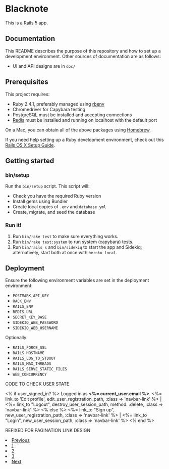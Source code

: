 # Blacknote

This is a Rails 5 app.

## Documentation

This README describes the purpose of this repository and how to set up a development environment. Other sources of documentation are as follows:

* UI and API designs are in `doc/`

## Prerequisites

This project requires:

* Ruby 2.4.1, preferably managed using [rbenv][]
* Chromedriver for Capybara testing
* PostgreSQL must be installed and accepting connections
* [Redis][] must be installed and running on localhost with the default port

On a Mac, you can obtain all of the above packages using [Homebrew][].

If you need help setting up a Ruby development environment, check out this [Rails OS X Setup Guide](https://mattbrictson.com/rails-osx-setup-guide).

## Getting started

### bin/setup

Run the `bin/setup` script. This script will:

* Check you have the required Ruby version
* Install gems using Bundler
* Create local copies of `.env` and `database.yml`
* Create, migrate, and seed the database

### Run it!

1. Run `bin/rake test` to make sure everything works.
2. Run `bin/rake test:system` to run system (capybara) tests.
3. Run `bin/rails s` and `bin/sidekiq` to start the app and Sidekiq; alternatively, start both at once with `heroku local`.

## Deployment

Ensure the following environment variables are set in the deployment environment:

* `POSTMARK_API_KEY`
* `RACK_ENV`
* `RAILS_ENV`
* `REDIS_URL`
* `SECRET_KEY_BASE`
* `SIDEKIQ_WEB_PASSWORD`
* `SIDEKIQ_WEB_USERNAME`

Optionally:

* `RAILS_FORCE_SSL`
* `RAILS_HOSTNAME`
* `RAILS_LOG_TO_STDOUT`
* `RAILS_MAX_THREADS`
* `RAILS_SERVE_STATIC_FILES`
* `WEB_CONCURRENCY`

[rbenv]:https://github.com/sstephenson/rbenv
[redis]:http://redis.io
[Homebrew]:http://brew.sh

CODE TO CHECK USER STATE

<p class="navbar-text float-right">
<% if user_signed_in? %>
Logged in as <strong><%= current_user.email %></strong>.
<%= link_to 'Edit profile', edit_user_registration_path, :class => 'navbar-link' %> |
<%= link_to "Logout", destroy_user_session_path, method: :delete, :class => 'navbar-link'  %>
<% else %>
<%= link_to "Sign up", new_user_registration_path, :class => 'navbar-link'  %> |
<%= link_to "Login", new_user_session_path, :class => 'navbar-link'  %>
<% end %>
</p>

REFIXED FOR PAGINATION LINK DESIGN
<li class="page-item"><a class="page-link" href="#">Previous</a></li>
<li class="page-item active"><a class="page-link" href="#">1</a></li>
<li class="page-item"><a class="page-link" href="#">2</a></li>
<li class="page-item"><a class="page-link" href="#">3</a></li>
<li class="page-item"><a class="page-link" href="#">Next</a></li>